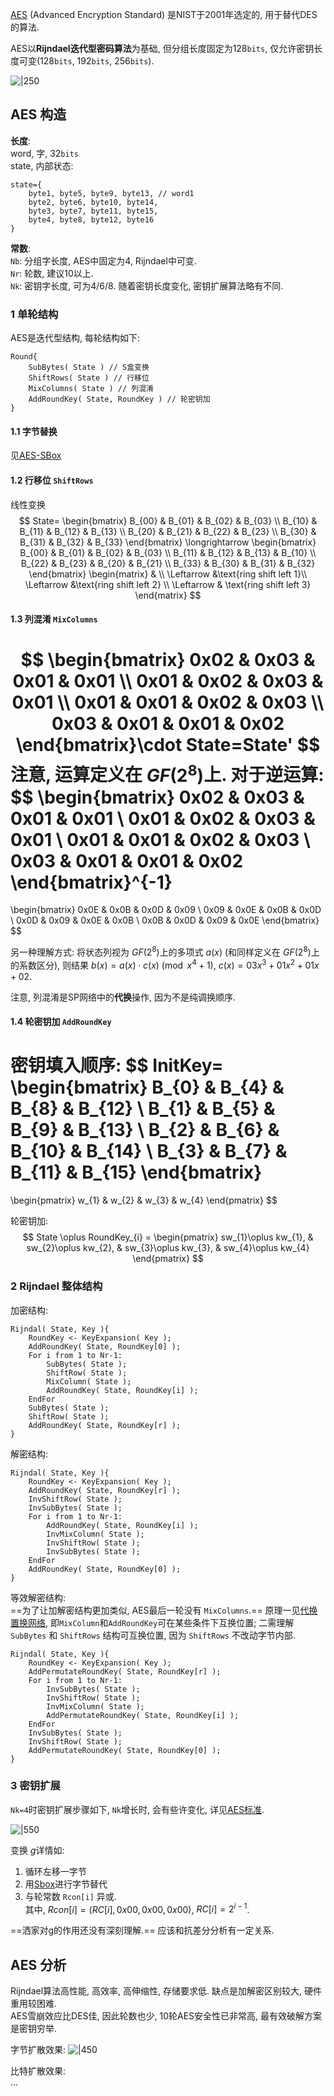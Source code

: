 [AES](../../文档/AES-standard.pdf) (Advanced Encryption Standard) 是NIST于2001年选定的, 用于替代DES的算法.

AES以**Rijndael迭代型密码算法**为基础, 但分组长度固定为128`bits`, 仅允许密钥长度可变(128`bits`, 192`bits`, 256`bits`).

![|250](../../../attach/Pasted%20image%2020230607164020.png)

## AES 构造

**长度**:  
word, 字, 32`bits`   
state, 内部状态:
```
state={
	byte1, byte5, byte9, byte13, // word1
	byte2, byte6, byte10, byte14,
	byte3, byte7, byte11, byte15,
	byte4, byte8, byte12, byte16
}
```

**常数**:  
`Nb`: 分组字长度, AES中固定为4, Rijndael中可变.  
`Nr`: 轮数, 建议10以上.  
`Nk`: 密钥字长度, 可为4/6/8. 随着密钥长度变化, 密钥扩展算法略有不同.

### 1 单轮结构
AES是迭代型结构, 每轮结构如下:
```
Round{
	SubBytes( State ) // S盒变换
	ShiftRows( State ) // 行移位
	MixColumns( State ) // 列混淆
	AddRoundKey( State, RoundKey ) // 轮密钥加
}
```

#### 1.1 字节替换

见[AES-SBox](AES-SBox.md)

#### 1.2 行移位 `ShiftRows`
线性变换
$$
State=
\begin{bmatrix}
B_{00} & B_{01} & B_{02} & B_{03} \\
B_{10} & B_{11} & B_{12} & B_{13} \\
B_{20} & B_{21} & B_{22} & B_{23} \\
B_{30} & B_{31} & B_{32} & B_{33}
\end{bmatrix}
\longrightarrow
\begin{bmatrix}
B_{00} & B_{01} & B_{02} & B_{03} \\
B_{11} & B_{12} & B_{13} & B_{10} \\
B_{22} & B_{23} & B_{20} & B_{21} \\
B_{33} & B_{30} & B_{31} & B_{32}
\end{bmatrix}
\begin{matrix}
 & \\
\Leftarrow &\text{ring shift left 1}\\
\Leftarrow &\text{ring shift left 2} \\
\Leftarrow & \text{ring shift left 3} 
\end{matrix}
$$

#### 1.3 列混淆 `MixColumns`
$$
\begin{bmatrix}
0x02 & 0x03 & 0x01 & 0x01 \\
0x01 & 0x02 & 0x03 & 0x01 \\
0x01 & 0x01 & 0x02 & 0x03 \\
0x03 & 0x01 & 0x01 & 0x02
\end{bmatrix}\cdot
State=State'
$$
注意, 运算定义在 $GF(2^8)$上.
对于逆运算:
$$
\begin{bmatrix}
0x02 & 0x03 & 0x01 & 0x01 \\
0x01 & 0x02 & 0x03 & 0x01 \\
0x01 & 0x01 & 0x02 & 0x03 \\
0x03 & 0x01 & 0x01 & 0x02
\end{bmatrix}^{-1}
=
\begin{bmatrix}
0x0E & 0x0B & 0x0D & 0x09 \\
0x09 & 0x0E & 0x0B & 0x0D \\
0x0D & 0x09 & 0x0E & 0x0B \\
0x0B & 0x0D & 0x09 & 0x0E
\end{bmatrix}
$$

另一种理解方式: 将状态列视为 $GF(2^{8})$上的多项式 $a(x)$ (和同样定义在 $GF(2^{8})$上的系数区分), 则结果 $b(x)=a(x)\cdot c(x)\pmod{x^{4}+1}$, $c(x)=03x^{3}+01x^{2}+01x+02$.

注意, 列混淆是SP网络中的**代换**操作, 因为不是纯调换顺序.

#### 1.4 轮密钥加 `AddRoundKey`

密钥填入顺序:
$$
InitKey=
\begin{bmatrix}
B_{0} & B_{4} & B_{8} & B_{12} \\
B_{1} & B_{5} & B_{9} & B_{13} \\
B_{2} & B_{6} & B_{10} & B_{14} \\
B_{3} & B_{7} & B_{11} & B_{15}
\end{bmatrix}
=
\begin{pmatrix}
w_{1} & w_{2} & w_{3} & w_{4}
\end{pmatrix}
$$

轮密钥加:
$$
State \oplus RoundKey_{i} = 
\begin{pmatrix}
sw_{1}\oplus kw_{1}, & sw_{2}\oplus kw_{2}, & sw_{3}\oplus kw_{3}, & sw_{4}\oplus kw_{4}
\end{pmatrix}
$$

### 2 Rijndael 整体结构

加密结构:
```
Rijndal( State, Key ){
	RoundKey <- KeyExpansion( Key );
	AddRoundKey( State, RoundKey[0] );
	For i from 1 to Nr-1:
		SubBytes( State );
		ShiftRow( State );
		MixColumn( State );
		AddRoundKey( State, RoundKey[i] );
	EndFor
	SubBytes( State );
	ShiftRow( State );
	AddRoundKey( State, RoundKey[r] );
}
```

解密结构:
```
Rijndal( State, Key ){
	RoundKey <- KeyExpansion( Key );
	AddRoundKey( State, RoundKey[r] );
	InvShiftRow( State );
	InvSubBytes( State );
	For i from 1 to Nr-1:
		AddRoundKey( State, RoundKey[i] );
		InvMixColumn( State );
		InvShiftRow( State );
		InvSubBytes( State );
	EndFor
	AddRoundKey( State, RoundKey[0] );
}
```

等效解密结构:  
==为了让加解密结构更加类似, AES最后一轮没有 `MixColumns`.== 原理一见[代换置换网络](代换置换网络.md), 即`MixColumn`和`AddRoundKey`可在某些条件下互换位置; 二需理解 `SubBytes` 和 `ShiftRows` 结构可互换位置, 因为 `ShiftRows` 不改动字节内部.

```
Rijndal( State, Key ){
	RoundKey <- KeyExpansion( Key );
	AddPermutateRoundKey( State, RoundKey[r] );
	For i from 1 to Nr-1:
		InvSubBytes( State );
		InvShiftRow( State );
		InvMixColumn( State );
		AddPermutateRoundKey( State, RoundKey[i] );
	EndFor
	InvSubBytes( State );
	InvShiftRow( State );
	AddPermutateRoundKey( State, RoundKey[0] );
}
```

### 3 密钥扩展

`Nk=4`时密钥扩展步骤如下, `Nk`增长时, 会有些许变化, 详见[AES标准](../../文档/AES-standard.pdf).

![|550](../../../attach/Pasted%20image%2020230608165056.png)

变换 $g$详情如:
1. 循环左移一字节
2. 用[Sbox](AES-SBox.md)进行字节替代
3. 与轮常数 `Rcon[i]` 异或.   
其中, $Rcon[i]=(RC[i], 0x00, 0x00, 0x00)$, $RC[i]=2^{i-1}$.

==洒家对g的作用还没有深刻理解.== 应该和抗差分分析有一定关系.

## AES 分析

Rijndael算法高性能, 高效率, 高伸缩性, 存储要求低. 缺点是加解密区别较大, 硬件重用较困难.  
AES雪崩效应比DES佳, 因此轮数也少, 10轮AES安全性已非常高, 最有效破解方案是密钥穷举.

字节扩散效果:
![|450](../../../attach/Pasted%20image%2020230608144829.png)

比特扩散效果:  
...
